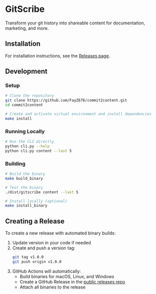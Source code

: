 # GitScribe

Transform your git history into shareable content for documentation, marketing, and more.

## Installation

For installation instructions, see the [Releases page](https://github.com/FayZ676/commit2content-releases/releases/latest).

## Development

### Setup

```bash
# Clone the repository
git clone https://github.com/FayZ676/commit2content.git
cd commit2content

# Create and activate virtual environment and install dependencies
make install
```

### Running Locally

```bash
# Run the CLI directly
python cli.py --help
python cli.py content --last 5
```

### Building

```bash
# Build the binary
make build_binary

# Test the binary
./dist/gitscribe content --last 5

# Install locally (optional)
make install_binary
```

## Creating a Release

To create a new release with automated binary builds:

1. Update version in your code if needed
2. Create and push a version tag:
   ```bash
   git tag v1.0.0
   git push origin v1.0.0
   ```
3. GitHub Actions will automatically:
   - Build binaries for macOS, Linux, and Windows
   - Create a GitHub Release in the [public releases repo](https://github.com/FayZ676/commit2content-releases)
   - Attach all binaries to the release
